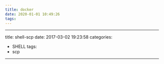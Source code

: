 ```yaml
---
title: docker
date: 2020-01-01 10:49:26
tags:
---
```

---
title: shell-scp
date: 2017-03-02 19:23:58
categories:
  - SHELL
tags:
  - scp
---
